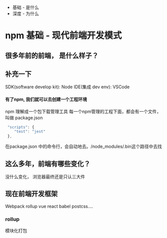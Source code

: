 - 基础 - 是什么
- 深度 - 为什么

# npm 基础 - 现代前端开发模式

## 很多年前的前端， 是什么样子？

## 补充一下
SDK(software develop kit): Node
IDE(集成 dev env): VSCode

#### 有了npm, 我们就可以去创建一个工程环境
npm 理解成一个包下载管理工具
每一个npm管理的工程下面，都会有一个文件，叫做 package.json
```js
 "scripts": {
    "test": "jest"
 },
```
在package.json 中的命令行，会自动地去。/node_modules/.bin这个路径中去找

## 这么多年，前端有哪些变化？
没什么变化， 浏览器最终还是只认三大件

## 现在前端开发框架

Webpack rollup vue react babel postcss....

### rollup
模块化打包
